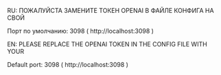 RU: ПОЖАЛУЙСТА ЗАМЕНИТЕ ТОКЕН OPENAI В ФАЙЛЕ КОНФИГА НА СВОЙ

Порт по умолчанию: 3098 ( http://localhost:3098 )


EN: PLEASE REPLACE THE OPENAI TOKEN IN THE CONFIG FILE WITH YOUR

Default port: 3098 ( http://localhost:3098 )

